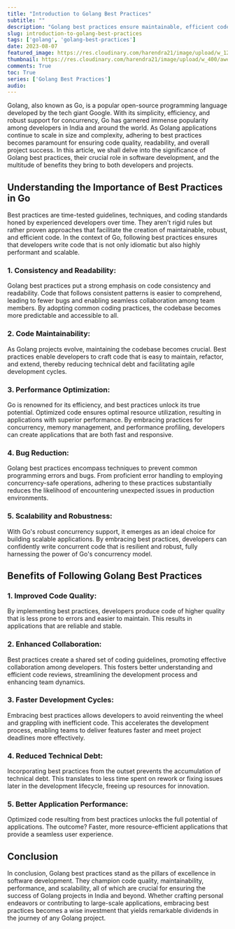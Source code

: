 ```yaml
---
title: "Introduction to Golang Best Practices"
subtitle: ""
description: "Golang best practices ensure maintainable, efficient code by emphasizing consistency, readability, and scalability. They reduce bugs, enable seamless collaboration, and enhance code quality."
slug: introduction-to-golang-best-practices
tags: ['golang', 'golang-best-practices']
date: 2023-08-07
featured_image: https://res.cloudinary.com/harendra21/image/upload/w_1200/awesome-blog/awesome-golang/Golang_Best_Practices_-_Introduction_xblerh.png
thumbnail: https://res.cloudinary.com/harendra21/image/upload/w_400/awesome-blog/awesome-golang/Golang_Best_Practices_-_Introduction_xblerh.png
comments: True
toc: True
series: ['Golang Best Practices']
audio: 
---
```


Golang, also known as Go, is a popular open-source programming language developed by the tech giant Google. With its simplicity, efficiency, and robust support for concurrency, Go has garnered immense popularity among developers in India and around the world. As Golang applications continue to scale in size and complexity, adhering to best practices becomes paramount for ensuring code quality, readability, and overall project success. In this article, we shall delve into the significance of Golang best practices, their crucial role in software development, and the multitude of benefits they bring to both developers and projects.

## Understanding the Importance of Best Practices in Go

Best practices are time-tested guidelines, techniques, and coding standards honed by experienced developers over time. They aren't rigid rules but rather proven approaches that facilitate the creation of maintainable, robust, and efficient code. In the context of Go, following best practices ensures that developers write code that is not only idiomatic but also highly performant and scalable.

### 1. Consistency and Readability: 
Golang best practices put a strong emphasis on code consistency and readability. Code that follows consistent patterns is easier to comprehend, leading to fewer bugs and enabling seamless collaboration among team members. By adopting common coding practices, the codebase becomes more predictable and accessible to all.

### 2. Code Maintainability:
As Golang projects evolve, maintaining the codebase becomes crucial. Best practices enable developers to craft code that is easy to maintain, refactor, and extend, thereby reducing technical debt and facilitating agile development cycles.

### 3. Performance Optimization:
Go is renowned for its efficiency, and best practices unlock its true potential. Optimized code ensures optimal resource utilization, resulting in applications with superior performance. By embracing practices for concurrency, memory management, and performance profiling, developers can create applications that are both fast and responsive.

### 4. Bug Reduction:
Golang best practices encompass techniques to prevent common programming errors and bugs. From proficient error handling to employing concurrency-safe operations, adhering to these practices substantially reduces the likelihood of encountering unexpected issues in production environments.

### 5. Scalability and Robustness:
With Go's robust concurrency support, it emerges as an ideal choice for building scalable applications. By embracing best practices, developers can confidently write concurrent code that is resilient and robust, fully harnessing the power of Go's concurrency model.

## Benefits of Following Golang Best Practices

### 1. Improved Code Quality:
By implementing best practices, developers produce code of higher quality that is less prone to errors and easier to maintain. This results in applications that are reliable and stable.

### 2. Enhanced Collaboration:
Best practices create a shared set of coding guidelines, promoting effective collaboration among developers. This fosters better understanding and efficient code reviews, streamlining the development process and enhancing team dynamics.

### 3. Faster Development Cycles:
Embracing best practices allows developers to avoid reinventing the wheel and grappling with inefficient code. This accelerates the development process, enabling teams to deliver features faster and meet project deadlines more effectively.

### 4. Reduced Technical Debt:
Incorporating best practices from the outset prevents the accumulation of technical debt. This translates to less time spent on rework or fixing issues later in the development lifecycle, freeing up resources for innovation.

### 5. Better Application Performance:
Optimized code resulting from best practices unlocks the full potential of applications. The outcome? Faster, more resource-efficient applications that provide a seamless user experience.

## Conclusion
In conclusion, Golang best practices stand as the pillars of excellence in software development. They champion code quality, maintainability, performance, and scalability, all of which are crucial for ensuring the success of Golang projects in India and beyond. Whether crafting personal endeavors or contributing to large-scale applications, embracing best practices becomes a wise investment that yields remarkable dividends in the journey of any Golang project.
<!--stackedit_data:
eyJoaXN0b3J5IjpbLTY1MTA1MDQxNF19
-->
